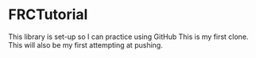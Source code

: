 # FRCTutorial
This library is set-up so I can practice using GitHub
This is my first clone.
This will also be my first attempting at pushing.